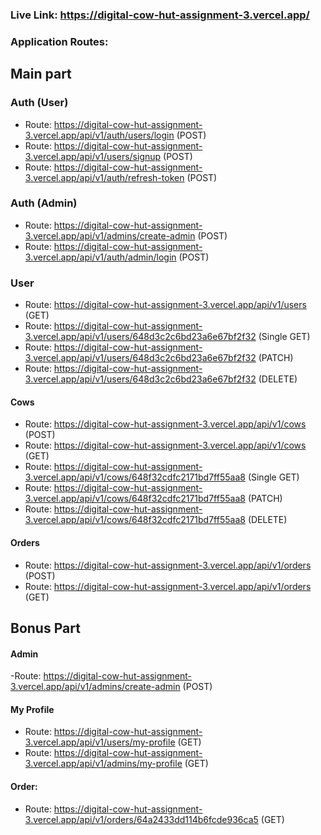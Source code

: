   <!-- ### Live Link: https://digital-cow-hut-assignment-3.vercel.app/
  ### Application Routes:

   #### User
   - api/v1/auth/signup (POST)
   - api/v1/users (GET)
   - api/v1/users/648d3c2c6bd23a6e67bf2f32 (Single GET)
   - api/v1/users/648d3c2c6bd23a6e67bf2f32(PATCH)
   - api/v1/users/648d3c2c6bd23a6e67bf2f32 (DELETE)


   #### Cows
   - api/v1/cows (POST)
   - api/v1/cows (GET)
   - api/v1/cows/648e7d1513716f4c05d80277 (Single GET) 
   - api/v1/cows/648e7d1513716f4c05d80277 (PATCH)
   - api/v1/cows/648e7d1513716f4c05d80277 (DELETE) 

   ### Pagination and Filtering routes of Cows

   - api/v1/cows?pag=1&limit=10
   
     
   #### Orders
   - api/v1/orders (POST)
   - api/v1/orders (GET) -->


  ### Live Link: https://digital-cow-hut-assignment-3.vercel.app/
  ### Application Routes:
  
  ## Main part
  
   ### Auth (User)
   - Route: https://digital-cow-hut-assignment-3.vercel.app/api/v1/auth/users/login (POST)
   - Route: https://digital-cow-hut-assignment-3.vercel.app/api/v1/users/signup (POST)
   - Route:  https://digital-cow-hut-assignment-3.vercel.app/api/v1/auth/refresh-token (POST)

   ### Auth (Admin)
   - Route: https://digital-cow-hut-assignment-3.vercel.app/api/v1/admins/create-admin (POST)
   - Route: https://digital-cow-hut-assignment-3.vercel.app/api/v1/auth/admin/login (POST)
   
   ### User
   - Route: https://digital-cow-hut-assignment-3.vercel.app/api/v1/users (GET)
   - Route: https://digital-cow-hut-assignment-3.vercel.app/api/v1/users/648d3c2c6bd23a6e67bf2f32 (Single GET)
   - Route: https://digital-cow-hut-assignment-3.vercel.app/api/v1/users/648d3c2c6bd23a6e67bf2f32 (PATCH)
   - Route: https://digital-cow-hut-assignment-3.vercel.app/api/v1/users/648d3c2c6bd23a6e67bf2f32 (DELETE)

   #### Cows
   - Route: https://digital-cow-hut-assignment-3.vercel.app/api/v1/cows (POST)
   - Route: https://digital-cow-hut-assignment-3.vercel.app/api/v1/cows (GET)
   - Route: https://digital-cow-hut-assignment-3.vercel.app/api/v1/cows/648f32cdfc2171bd7ff55aa8 (Single GET) 
   - Route: https://digital-cow-hut-assignment-3.vercel.app/api/v1/cows/648f32cdfc2171bd7ff55aa8 (PATCH) 
   - Route: https://digital-cow-hut-assignment-3.vercel.app/api/v1/cows/648f32cdfc2171bd7ff55aa8 (DELETE) 
   #### Orders
   - Route: https://digital-cow-hut-assignment-3.vercel.app/api/v1/orders (POST)
   - Route: https://digital-cow-hut-assignment-3.vercel.app/api/v1/orders (GET)

 ## Bonus Part

#### Admin
   -Route: https://digital-cow-hut-assignment-3.vercel.app/api/v1/admins/create-admin (POST)

#### My Profile
- Route: https://digital-cow-hut-assignment-3.vercel.app/api/v1/users/my-profile (GET)
- Route: https://digital-cow-hut-assignment-3.vercel.app/api/v1/admins/my-profile (GET)

#### Order:
 - Route: https://digital-cow-hut-assignment-3.vercel.app/api/v1/orders/64a2433dd114b6fcde936ca5 (GET)